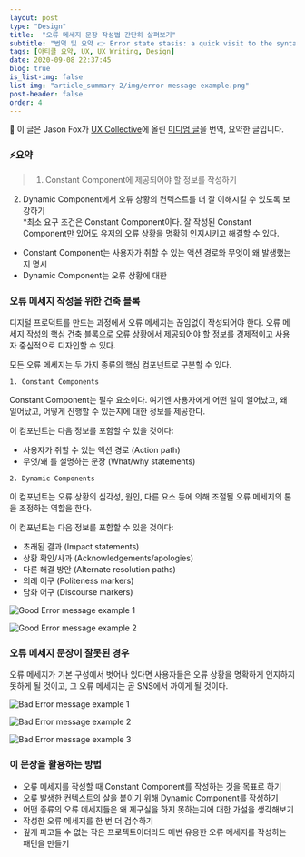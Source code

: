 ```yaml
---
layout: post
type: "Design"
title:  "오류 메세지 문장 작성법 간단히 살펴보기"
subtitle: "번역 및 요약 👉 Error state stasis: a quick visit to the syntax of an error message"
tags: [아티클 요약, UX, UX Writing, Design]
date: 2020-09-08 22:37:45
blog: true
is_list-img: false
list-img: "article_summary-2/img/error message example.png" 
post-header: false
order: 4
---
```


<p class="text-gray">
🔗 이 글은 Jason Fox가 <a href='https://uxdesign.cc/' target='blank' rel='nofollow' id='outlink1' onclick='clickedOutlink(outlink1)'>UX Collective</a>에 올린 <a href="https://abit.ly/article_16" target='blank' rel='nofollow' id='outlink2' onclick='clickedOutlink(outlink2)'>미디엄 글</a>을 번역, 요약한 글입니다.
</p>

### ⚡️요약

> 1. Constant Component에 제공되어야 할 정보를 작성하기
2. Dynamic Component에서 오류 상황의 컨텍스트를 더 잘 이해시킬 수 있도록 보강하기  
*최소 요구 조건은 Constant Component이다. 잘 작성된 Constant Component만 있어도 유저의 오류 상황을 명확히 인지시키고 해결할 수 있다.
* Constant Component는 사용자가 취할 수 있는 액션 경로와 무엇이 왜 발생했는지 명시
* Dynamic Component는 오류 상황에 대한 

### 오류 메세지 작성을 위한 건축 블록

디지털 프로덕트를 만드는 과정에서 오류 메세지는 끊임없이 작성되어야 한다. 오류 메세지 작성의 핵심 건축 블록으로 오류 상황에서 제공되어야 할 정보를 경제적이고 사용자 중심적으로 디자인할 수 있다.

모든 오류 메세지는 두 가지 종류의 핵심 컴포넌트로 구분할 수 있다.

```
1. Constant Components
```

Constant Component는 필수 요소이다. 여기엔 사용자에게 어떤 일이 일어났고, 왜 일어났고, 어떻게 진행할 수 있는지에 대한 정보를 제공한다.

이 컴포넌트는 다음 정보를 포함할 수 있을 것이다:

- 사용자가 취할 수 있는 액션 경로 (Action path)
- 무엇/왜 를 설명하는 문장 (What/why statements)


```
2. Dynamic Components
```

이 컴포넌트는 오류 상황의 심각성, 원인, 다른 요소 등에 의해 조절될 오류 메세지의 톤을 조정하는 역할을 한다.

이 컴포넌트는 다음 정보를 포함할 수 있을 것이다:

- 초래된 결과 (Impact statements)
- 상황 확인/사과 (Acknowledgements/apologies)
- 다른 해결 방안 (Alternate resolution paths)
- 의례 어구 (Politeness markers)
- 담화 어구 (Discourse markers)

![Good Error message example 1](https://miro.medium.com/max/1400/1*xZlzjnNGRorReOSq3H_-Pg.png)

![Good Error message example 2](https://miro.medium.com/max/1400/1*cnuSLNYWGBjAp0G0gm5M9A.png)

### 오류 메세지 문장이 잘못된 경우

오류 메세지가 기본 구성에서 벗어나 있다면 사용자들은 오류 상황을 명확하게 인지하지 못하게 될 것이고, 그 오류 메세지는 곧 SNS에서 까이게 될 것이다.

![Bad Error message example 1](https://miro.medium.com/max/1400/1*iYDqQSuGT2Lku9tUMg6y7A.png)

![Bad Error message example 2](https://miro.medium.com/max/1400/1*IGdrWARpuHYbnqWF_9xG-w.png)

![Bad Error message example 3](https://miro.medium.com/max/1400/1*MIwPQ_SpUGDZ7_rr3iVvXg.png)

### 이 문장을 활용하는 방법

- 오류 메세지를 작성할 때 Constant Component를 작성하는 것을 목표로 하기
- 오류 발생한 컨텍스트의 살을 붙이기 위해 Dynamic Component를 작성하기
- 어떤 종류의 오류 메세지들은 왜 제구실을 하지 못하는지에 대한 가설을 생각해보기
- 작성한 오류 메세지를 한 번 더 검수하기
- 깊게 파고들 수 없는 작은 프로젝트이더라도 매번 유용한 오류 메세지를 작성하는 패턴을 만들기